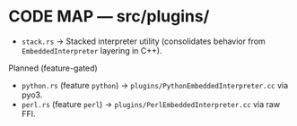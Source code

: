 # CODE MAP — src/plugins/

- `stack.rs` → Stacked interpreter utility (consolidates behavior from `EmbeddedInterpreter` layering in C++).

Planned (feature-gated)
- `python.rs` (feature `python`) → `plugins/PythonEmbeddedInterpreter.cc` via pyo3.
- `perl.rs` (feature `perl`) → `plugins/PerlEmbeddedInterpreter.cc` via raw FFI.
